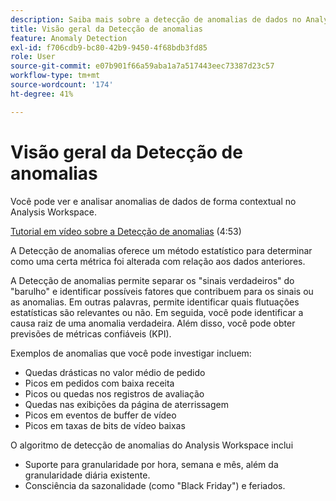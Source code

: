 ```yaml
---
description: Saiba mais sobre a detecção de anomalias de dados no Analysis Workspace.
title: Visão geral da Detecção de anomalias
feature: Anomaly Detection
exl-id: f706cdb9-bc80-42b9-9450-4f68bdb3fd85
role: User
source-git-commit: e07b901f66a59aba1a7a517443eec73387d23c57
workflow-type: tm+mt
source-wordcount: '174'
ht-degree: 41%

---
```


# Visão geral da Detecção de anomalias

Você pode ver e analisar anomalias de dados de forma contextual no Analysis Workspace.

[Tutorial em vídeo sobre a Detecção de anomalias](https://experienceleague.adobe.com/docs/analytics-learn/tutorials/data-science/anomaly-detection-in-analysis-workspace.html?lang=pt-BR) (4:53)

A Detecção de anomalias oferece um método estatístico para determinar como uma certa métrica foi alterada com relação aos dados anteriores.

A Detecção de anomalias permite separar os &quot;sinais verdadeiros&quot; do &quot;barulho&quot; e identificar possíveis fatores que contribuem para os sinais ou as anomalias. Em outras palavras, permite identificar quais flutuações estatísticas são relevantes ou não. Em seguida, você pode identificar a causa raiz de uma anomalia verdadeira. Além disso, você pode obter previsões de métricas confiáveis (KPI).

Exemplos de anomalias que você pode investigar incluem:

* Quedas drásticas no valor médio de pedido
* Picos em pedidos com baixa receita
* Picos ou quedas nos registros de avaliação
* Quedas nas exibições da página de aterrissagem
* Picos em eventos de buffer de vídeo
* Picos em taxas de bits de vídeo baixas

O algoritmo de detecção de anomalias do Analysis Workspace inclui

* Suporte para granularidade por hora, semana e mês, além da granularidade diária existente.
* Consciência da sazonalidade (como &quot;Black Friday&quot;) e feriados.
